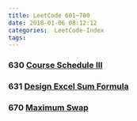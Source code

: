 ```yaml
---
title: LeetCode 601~700
date: 2018-01-06 08:12:12
categories:  LeetCode-Index
tags:
---
```


### 630 [Course Schedule III](http://www.wayne.ink/2018/01/06/LeetCode/0630-Course-Schedule-III/)

### 631 [Design Excel Sum Formula](http://www.wayne.ink/2018/01/17/LeetCode/0631-Design-Excel-Sum-Formula/)

### 670 [Maximum Swap](http://www.wayne.ink/2018/02/14/LeetCode/0670-Maximum-Swap/) 




